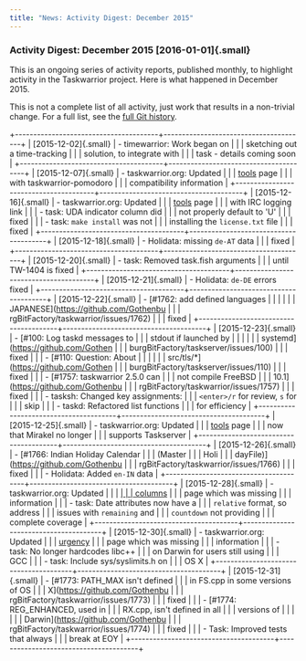 ```yaml
---
title: "News: Activity Digest: December 2015"
---
```


### Activity Digest: December 2015 [2016-01-01]{.small}

This is an ongoing series of activity reports, published monthly, to highlight
activity in the Taskwarrior project. Here is what happened in December 2015.

This is not a complete list of all activity, just work that results in a
non-trivial change. For a full list, see the [full Git
history](https://github.com/GothenburgBitFactory/taskwarrior/commits/v2.5.1).

+---------------------------------------+---------------------------------------+
| [2015-12-02]{.small}                  | -   timewarrior: Work began on        |
|                                       |     sketching out a time-tracking     |
|                                       |     solution, to integrate with       |
|                                       |     task - details coming soon        |
+---------------------------------------+---------------------------------------+
| [2015-12-07]{.small}                  | -   taskwarrior.org: Updated          |
|                                       |     [tools](/tools/index.html) page   |
|                                       |     with taskwarrior-pomodoro         |
|                                       |     compatibility information         |
+---------------------------------------+---------------------------------------+
| [2015-12-16]{.small}                  | -   taskwarrior.org: Updated          |
|                                       |     [tools](/support/index.html) page |
|                                       |     with IRC logging link             |
|                                       | -   task: UDA indicator column did    |
|                                       |     not properly default to \'U\'     |
|                                       |     fixed                             |
|                                       | -   task: `make install` was not      |
|                                       |     installing the `license.txt` file |
|                                       |     fixed                             |
+---------------------------------------+---------------------------------------+
| [2015-12-18]{.small}                  | -   Holidata: missing `de-AT` data    |
|                                       |     fixed                             |
+---------------------------------------+---------------------------------------+
| [2015-12-20]{.small}                  | -   task: Removed task.fish arguments |
|                                       |     until TW-1404 is fixed            |
+---------------------------------------+---------------------------------------+
| [2015-12-21]{.small}                  | -   Holidata: `de-DE` errors fixed    |
+---------------------------------------+---------------------------------------+
| [2015-12-22]{.small}                  | -   [\#1762: add defined languages    |
|                                       |                                       |
|                                       | JAPANESE](https://github.com/Gothenbu |
|                                       | rgBitFactory/taskwarrior/issues/1762) |
|                                       |     fixed                             |
+---------------------------------------+---------------------------------------+
| [2015-12-23]{.small}                  | -   [\#100: Log taskd messages to     |
|                                       |     stdout if launched by             |
|                                       |                                       |
|                                       |    systemd](https://github.com/Gothen |
|                                       | burgBitFactory/taskserver/issues/100) |
|                                       |     fixed                             |
|                                       | -   [\#110: Question: About           |
|                                       |                                       |
|                                       | src/tls/\*](https://github.com/Gothen |
|                                       | burgBitFactory/taskserver/issues/110) |
|                                       |     fixed                             |
|                                       | -   [\#1757: taskwarrior 2.5.0 can    |
|                                       |     not compile FreeBSD               |
|                                       |     10.1](https://github.com/Gothenbu |
|                                       | rgBitFactory/taskwarrior/issues/1757) |
|                                       |     fixed                             |
|                                       | -   tasksh: Changed key assignments:  |
|                                       |     `<enter>/r` for review, `s` for   |
|                                       |     skip                              |
|                                       | -   taskd: Refactored list functions  |
|                                       |     for efficiency                    |
+---------------------------------------+---------------------------------------+
| [2015-12-25]{.small}                  | -   taskwarrior.org: Updated          |
|                                       |     [tools](/tools/index.html) page   |
|                                       |     now that Mirakel no longer        |
|                                       |     supports Taskserver               |
+---------------------------------------+---------------------------------------+
| [2015-12-26]{.small}                  | -   [\#1766: Indian Holiday Calendar  |
|                                       |     (Master                           |
|                                       |     Holi                              |
|                                       | dayFile)](https://github.com/Gothenbu |
|                                       | rgBitFactory/taskwarrior/issues/1766) |
|                                       |     fixed                             |
|                                       | -   Holidata: Added `en-IN` data      |
+---------------------------------------+---------------------------------------+
| [2015-12-28]{.small}                  | -   taskwarrior.org: Updated          |
|                                       |     [                                 |
|                                       | columns](/docs/commands/columns.html) |
|                                       |     page which was missing            |
|                                       |     information                       |
|                                       | -   task: Date attributes now have a  |
|                                       |     `relative` format, so address     |
|                                       |     issues with `remaining` and       |
|                                       |     `countdown` not providing         |
|                                       |     complete coverage                 |
+---------------------------------------+---------------------------------------+
| [2015-12-30]{.small}                  | -   taskwarrior.org: Updated          |
|                                       |     [urgency](/docs/urgency.html)     |
|                                       |     page which was missing            |
|                                       |     information                       |
|                                       | -   task: No longer hardcodes libc++  |
|                                       |     on Darwin for users still using   |
|                                       |     GCC                               |
|                                       | -   task: Include sys/syslimits.h on  |
|                                       |     OS X                              |
+---------------------------------------+---------------------------------------+
| [2015-12-31]{.small}                  | -   [\#1773: PATH\_MAX isn\'t defined |
|                                       |     in FS.cpp in some versions of OS  |
|                                       |     X](https://github.com/Gothenbu    |
|                                       | rgBitFactory/taskwarrior/issues/1773) |
|                                       |     fixed                             |
|                                       | -   [\#1774: REG\_ENHANCED, used in   |
|                                       |     RX.cpp, isn\'t defined in all     |
|                                       |     versions of                       |
|                                       |                                       |
|                                       |   Darwin](https://github.com/Gothenbu |
|                                       | rgBitFactory/taskwarrior/issues/1774) |
|                                       |     fixed                             |
|                                       | -   Task: Improved tests that always  |
|                                       |     break at EOY                      |
+---------------------------------------+---------------------------------------+
